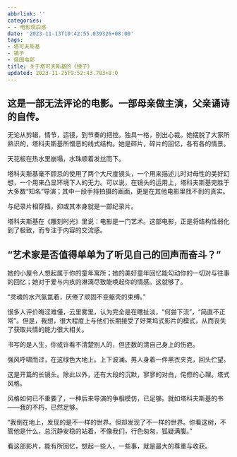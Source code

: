```yaml
---
abbrlink: ''
categories:
- - 电影观后感
date: '2023-11-13T10:42:55.039326+08:00'
tags:
- 塔可夫斯基
- 镜子
- 俄国电影
title: 关于塔可夫斯基的《镜子》
updated: 2023-11-25T9:52:43.783+8:0
---
```

## 这是一部无法评论的电影。一部母亲做主演，父亲诵诗的自传。

无论从剪辑，情节，运镜，到节奏的把控。独具一格，别出心裁。她摆脱了大家所熟识的，塔科夫斯基所憎恶的线式结构。她是碎片，碎片的回忆，各有各的情景。

天花板在热水里崩塌，水珠顺着发丝而下。

塔科夫斯基毫不顾忌的使用了两个大尺度镜头，一个用来描述儿时对母性的美好幻想，一个用来凸显环境下人的无力。可以说，在镜头的运用上，塔科夫斯基完胜于大多数“知名”导演；其中一段手持拍摄的画面，更是在其他电影里找不到的真实。

与纪录片相穿插，抑或其本身就是一部纪录片。

塔科夫斯基在《雕刻时光》里说：电影是一门艺术。这部电影，正是将结构性弱化到了极致，而专注于内容的交流感。

## “艺术家是否值得单单为了听见自己的回声而奋斗？”

她的小屋令人想起属于你的童年寓所；她的美好童年回忆能勾动你的一切对与往事的回忆；她对于爱与内疚的淋漓尽致能唤起你的情感。这就够了。

“灵魂的水汽氤氲着，厌倦了顽固不变躯壳的束缚。”

很多人评价晦涩难懂，云里雾里，认为完全是在瞎扯淡，“何尝下流”，“简直不正常”。但是，我想，很大程度上与他们长期接受了好莱坞式影片的模式，从而丧失了获取共情的能力很大相关。

书写的是人生，你或许看不清楚别人的，但还数的清自己身上的伤疤。

强风呼啸而过，在这绿色大地上。上下波澜。男人身着一件黑衣夹克，回头伫望。

这是开篇的长镜头。除此以外，还有大段的沉默，寥寥的对白，侘傺的心理。塔式风格。

风格如何已不重要了，一种后来导演的争相模仿，已足够。就如塔科夫斯基的书——我的不朽，已然足够。

“我倒在地上，发现的是不一样的世界。但却发现了不一样的世界。你看这树，不管他是什么，总沉静安稳的站着，不像我们，行色匆匆，狐疑满腹。”

看这部影片，能有所回忆，想起一些人，一些事，就是最大的尊重与收获。
